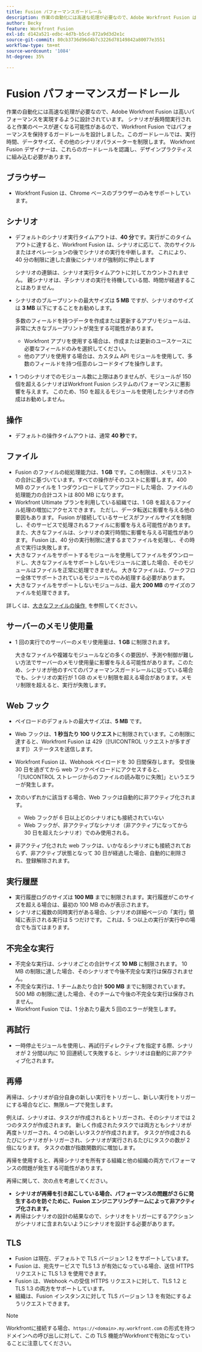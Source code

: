 ```yaml
---
title: Fusion パフォーマンスガードレール
description: 作業の自動化には高速な処理が必要なので、Adobe Workfront Fusion は高いパフォーマンスを実現するように設計されています。 シナリオが長時間実行されると作業のペースが遅くなる可能性があるので、Workfront Fusion ではパフォーマンスを保持するガードレールを設計しました。このガードレールでは、実行時間、データサイズ、その他のシナリオパラメーターを制限します。 Workfront Fusion デザイナーは、これらのガードレールを認識し、デザインプラクティスに組み込む必要があります。
author: Becky
feature: Workfront Fusion
exl-id: d142a521-edbc-4d7b-b5cd-872a9d3d2e1c
source-git-commit: 80cb3736d96d4b7c3226d78149842a80077e3551
workflow-type: tm+mt
source-wordcount: '1084'
ht-degree: 35%

---
```


# Fusion パフォーマンスガードレール

作業の自動化には高速な処理が必要なので、Adobe Workfront Fusion は高いパフォーマンスを実現するように設計されています。 シナリオが長時間実行されると作業のペースが遅くなる可能性があるので、Workfront Fusion ではパフォーマンスを保持するガードレールを設計しました。このガードレールでは、実行時間、データサイズ、その他のシナリオパラメーターを制限します。 Workfront Fusion デザイナーは、これらのガードレールを認識し、デザインプラクティスに組み込む必要があります。

## ブラウザー

* Workfront Fusion は、Chrome ベースのブラウザーのみをサポートしています。

## シナリオ

* デフォルトのシナリオ実行タイムアウトは、**40 分**&#x200B;です。実行がこのタイムアウトに達すると、Workfront Fusion は、シナリオに応じて、次のサイクルまたはオペレーションの後でシナリオの実行を中断します。 これにより、40 分の制限に達した直後にシナリオが強制的に停止します

  シナリオの連鎖は、シナリオ実行タイムアウトに対してカウントされません。 親シナリオは、子シナリオの実行を待機している間、時間が経過することはありません。
* シナリオのブループリントの最大サイズは **5 MB** ですが、シナリオのサイズは **3 MB** 以下にすることをお勧めします。

  多数のフィールドを持つデータを作成または更新するアプリモジュールは、非常に大きなブループリントが発生する可能性があります。

   * Workfront アプリを使用する場合は、作成または更新のユースケースに必要なフィールドのみを選択してください。
   * 他のアプリを使用する場合は、カスタム API モジュールを使用して、多数のフィールドを持つ任意のレコードタイプを操作します。

* 1 つのシナリオでのモジュール数に上限はありませんが、モジュールが 150 個を超えるシナリオはWorkfront Fusion システムのパフォーマンスに悪影響を与えます。 このため、150 を超えるモジュールを使用したシナリオの作成はお勧めしません。

## 操作

* デフォルトの操作タイムアウトは、通常 **40 秒**&#x200B;です。

<!--
* The operation timeout for calls to Adobe Workfront is **120 seconds**.
-->

## ファイル

* Fusion のファイルの総処理能力は、**1 GB** です。この制限は、メモリコストの合計に基づいています。すべての操作がそのコストに影響します。400 MB のファイルを 1 つダウンロードしてアップロードした場合、ファイルの処理能力の合計コストは 800 MB になります。
* Workfront Ultimate プランを利用している組織では、1 GB を超えるファイル処理の増加にアクセスできます。 ただし、データ転送に影響を与える他の要因もあります。 Fusion が接続しているサービスがファイルサイズを制限し、そのサービスで処理されるファイルに影響を与える可能性があります。また、大きなファイルは、シナリオの実行時間に影響を与える可能性があります。 Fusion は、40 分の実行制限に達するまでファイルを処理し、その時点で実行は失敗します。
* 大きなファイルをサポートするモジュールを使用してファイルをダウンロードし、大きなファイルをサポートしないモジュールに渡した場合、そのモジュールはファイルを正常に処理できません。 大きなファイルは、ワークフロー全体でサポートされているモジュールでのみ処理する必要があります。
* 大きなファイルをサポートしないモジュールは、最大 **200 MB** のサイズのファイルを処理できます。

詳しくは、[&#x200B; 大きなファイルの操作 &#x200B;](/help/workfront-fusion/references/scenarios/fusion-large-files.md) を参照してください。

## サーバーのメモリ使用量

* 1 回の実行でのサーバーのメモリ使用量は、**1 GB** に制限されます。

  大きなファイルや複雑なモジュールなどの多くの要因が、予測や制御が難しい方法でサーバーのメモリ使用量に影響を与える可能性があります。このため、シナリオが他のすべてのパフォーマンスガードレールに従っている場合でも、シナリオの実行が 1 GB のメモリ制限を超える場合があります。メモリ制限を超えると、実行が失敗します。

## Web フック

* ペイロードのデフォルトの最大サイズは、**5 MB** です。
* Web フックは、**1 秒当たり 100 リクエスト**&#x200B;に制限されています。この制限に達すると、Workfront Fusion は 429（[!UICONTROL リクエストが多すぎます]）ステータスを送信します。
* Workfront Fusion は、Webhook ペイロードを 30 日間保存します。 受信後 30 日を過ぎてから web フックペイロードにアクセスすると、「[!UICONTROL ストレージからのファイルの読み取りに失敗]」というエラーが発生します。
* 次のいずれかに該当する場合、Web フックは自動的に非アクティブ化されます。

   * Web フックが 6 日以上どのシナリオにも接続されていない
   * Web フックが、非アクティブなシナリオ（非アクティブになってから 30 日を超えたシナリオ）でのみ使用される。

* 非アクティブ化された web フックは、いかなるシナリオにも接続されておらず、非アクティブ状態となって 30 日が経過した場合、自動的に削除され、登録解除されます。

## 実行履歴

* 実行履歴ログのサイズは **100 MB** までに制限されます。実行履歴がこのサイズを超える場合は、最初の 100 MB のみが表示されます。
* シナリオに複数の同時実行がある場合、シナリオの詳細ページの「実行」領域に表示される実行は 5 つだけです。 これは、5 つ以上の実行が実行中の場合でも当てはまります。

## 不完全な実行

* 不完全な実行は、シナリオごとの合計サイズ **10 MB** に制限されます。 10 MB の制限に達した場合、そのシナリオで今後不完全な実行は保存されません。
* 不完全な実行は、1 チームあたり合計 **500 MB** までに制限されています。 500 MB の制限に達した場合、そのチームで今後の不完全な実行は保存されません。
* Workfront Fusion では、1 分あたり最大 5 回のエラーが発生します。

## 再試行

* 一時停止モジュールを使用し、再試行ディレクティブを指定する際、シナリオが 2 分間以内に 10 回連続して失敗すると、シナリオは自動的に非アクティブ化されます。

## 再帰

再帰は、シナリオが自分自身の新しい実行をトリガーし、新しい実行をトリガーにする場合などに、無限ループで発生します。

例えば、シナリオは、タスクが作成されるとトリガーされ、そのシナリオでは 2 つのタスクが作成されます。 新しく作成されたタスクでは両方ともシナリオが再度トリガーされ、4 つの新しいタスクが作成されます。 タスクが作成されるたびにシナリオがトリガーされ、シナリオが実行されるたびにタスクの数が 2 倍になります。 タスクの数が指数関数的に増加します。

再帰を使用すると、再帰シナリオを所有する組織と他の組織の両方でパフォーマンスの問題が発生する可能性があります。

再帰に関して、次の点を考慮してください。

* **シナリオが再帰を引き起こしている場合、パフォーマンスの問題がさらに発生するのを防ぐために、Fusion エンジニアリングチームによって非アクティブ化されます。**
* 再帰はシナリオの設計の結果なので、シナリオをトリガーにするアクションがシナリオに含まれないようにシナリオを設計する必要があります。

## TLS

* Fusion は現在、デフォルトで TLS バージョン 1.2 をサポートしています。
* Fusion は、宛先サービスで TLS 1.3 が有効になっている場合、送信 HTTPS リクエストに TLS 1.3 を使用できます。
* Fusion は、Webhook への受信 HTTPS リクエストに対して、TLS 1.2 と TLS 1.3 の両方をサポートしています。
* 組織は、Fusion インスタンスに対して TLS バージョン 1.3 を有効にするようリクエストできます。

>[!NOTE]
>
> Workfrontに接続する場合、`https://<domain>.my.workfront.com` の形式を持つドメインへの呼び出しに対して、この TLS 機能がWorkfrontで有効になっていることに注意してください。
